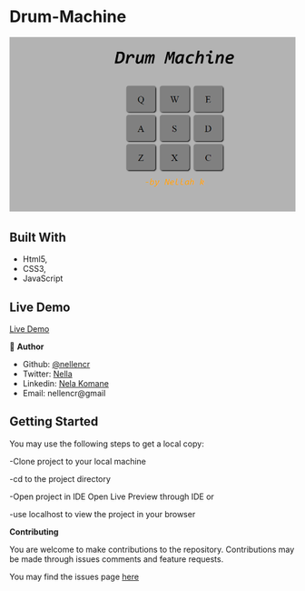 # Drum-Machine


![screenshot](sounds/screen.png)


## Built With

- Html5,
- CSS3,
- JavaScript

## Live Demo
 [Live Demo](https://raw.githack.com/nellencr/Drum-Machine/feature/index.html)


👤 **Author**


- Github: [@nellencr](https://github.com/nellencr)
- Twitter: [Nella](https://twitter.com/Nella75794271)
- Linkedin: [Nela Komane](https://www.linkedin.com/in/nela-komane-8866b9192/)
- Email: nellencr@gmail

## Getting Started

You may use the following steps to get a local copy:

-Clone project to your local machine 

-cd to the project directory 

-Open project in IDE Open Live Preview through IDE or

-use localhost to view the project in your browser

**Contributing**

You are welcome to make contributions to the repository. Contributions may be made through issues comments and feature requests.

You may find the issues page [here](https://github.com/nellencr/Drum-Machine/issues)